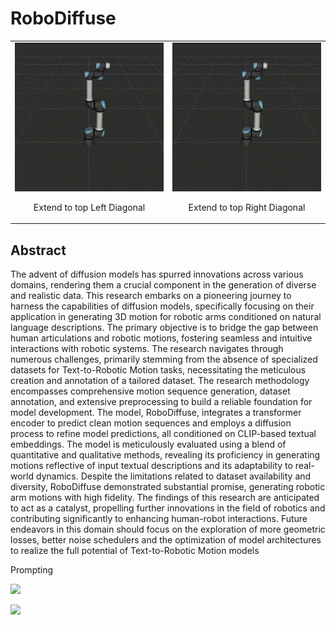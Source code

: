 # RoboDiffuse

<table>
  <tr>
    <td align="center">
      <img src="https://github.com/Lawrytime/RoboDiffuse/blob/main/assets/Generated%20Motions/Extend%20to%20top%20Left%20Diagonal%20-%20Generated.gif" width="400">
      <p>Extend to top Left Diagonal</p>
    </td>
    <td align="center">
      <img src="https://github.com/Lawrytime/RoboDiffuse/blob/main/assets/Generated%20Motions/Extend%20to%20top%20Right%20Diagonal%20-%20Generated.gif" width="400">
      <p>Extend to top Right Diagonal</p>
    </td>
  </tr>
</table>

## Abstract

The advent of diffusion models has spurred innovations across various domains, rendering them a crucial component in the generation of diverse and realistic data. This research embarks on a pioneering journey to harness the capabilities of diffusion models, specifically focusing on their application in generating 3D motion for robotic arms conditioned on natural language descriptions. The primary objective is to bridge the gap between human articulations and robotic motions, fostering seamless and intuitive interactions with robotic systems.
The research navigates through numerous challenges, primarily stemming from the absence of specialized datasets for Text-to-Robotic Motion tasks, necessitating the meticulous creation and annotation of a tailored dataset. The research methodology encompasses comprehensive motion sequence generation, dataset annotation, and extensive preprocessing to build a reliable foundation for model development.
The model, RoboDiffuse, integrates a transformer encoder to predict clean motion sequences and employs a diffusion process to refine model predictions, all conditioned on CLIP-based textual embeddings. The model is meticulously evaluated using a blend of quantitative and qualitative methods, revealing its proficiency in generating motions reflective of input textual descriptions and its adaptability to real-world dynamics.
Despite the limitations related to dataset availability and diversity, RoboDiffuse demonstrated substantial promise, generating robotic arm motions with high fidelity. The findings of this research are anticipated to act as a catalyst, propelling further innovations in the field of robotics and contributing significantly to enhancing human-robot interactions. Future endeavors in this domain should focus on the exploration of more geometric losses, better noise schedulers and the optimization of model architectures to realize the full potential of Text-to-Robotic Motion models


<td align="center">
      <p>Prompting</p>
      <img src="https://github.com/Lawrytime/RoboDiffuse/blob/main/assets/Generated%20Motions/45_Degrees_to_the_Left%20-%20Generated.gif" width="600">
    </td>




![](assets/Generated%20Motions/Perform%20360%20Clockwise%20-%20Generated.gif)
